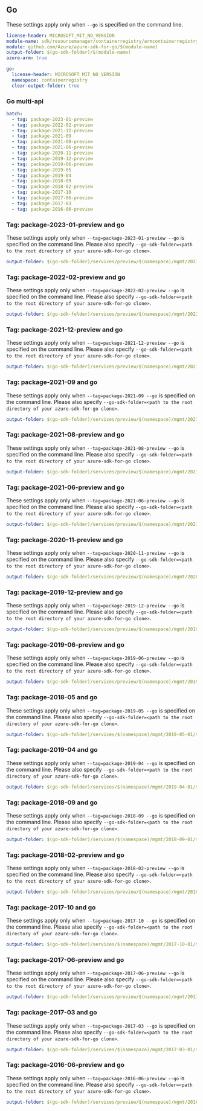 ## Go

These settings apply only when `--go` is specified on the command line.

``` yaml $(go) && $(track2)
license-header: MICROSOFT_MIT_NO_VERSION
module-name: sdk/resourcemanager/containerregistry/armcontainerregistry
module: github.com/Azure/azure-sdk-for-go/$(module-name)
output-folder: $(go-sdk-folder)/$(module-name)
azure-arm: true
```

``` yaml $(go) && !$(track2)
go:
  license-header: MICROSOFT_MIT_NO_VERSION
  namespace: containerregistry
  clear-output-folder: true
```

### Go multi-api

``` yaml $(go) && $(multiapi)
batch:
  - tag: package-2023-01-preview
  - tag: package-2022-02-preview
  - tag: package-2021-12-preview
  - tag: package-2021-09
  - tag: package-2021-08-preview
  - tag: package-2021-06-preview
  - tag: package-2020-11-preview
  - tag: package-2019-12-preview
  - tag: package-2019-06-preview
  - tag: package-2019-05
  - tag: package-2019-04
  - tag: package-2018-09
  - tag: package-2018-02-preview
  - tag: package-2017-10
  - tag: package-2017-06-preview
  - tag: package-2017-03
  - tag: package-2016-06-preview
```

### Tag: package-2023-01-preview and go

These settings apply only when `--tag=package-2023-01-preview --go` is specified on the command line.
Please also specify `--go-sdk-folder=<path to the root directory of your azure-sdk-for-go clone>`.

``` yaml $(tag) == 'package-2023-01-preview' && $(go)
output-folder: $(go-sdk-folder)/services/preview/$(namespace)/mgmt/2023-01-01-preview/$(namespace)
```

### Tag: package-2022-02-preview and go

These settings apply only when `--tag=package-2022-02-preview --go` is specified on the command line.
Please also specify `--go-sdk-folder=<path to the root directory of your azure-sdk-for-go clone>`.

``` yaml $(tag) == 'package-2022-02-preview' && $(go)
output-folder: $(go-sdk-folder)/services/preview/$(namespace)/mgmt/2022-02-01-preview/$(namespace)
```

### Tag: package-2021-12-preview and go

These settings apply only when `--tag=package-2021-12-preview --go` is specified on the command line.
Please also specify `--go-sdk-folder=<path to the root directory of your azure-sdk-for-go clone>`.

``` yaml $(tag) == 'package-2021-12-preview' && $(go)
output-folder: $(go-sdk-folder)/services/preview/$(namespace)/mgmt/2021-12-01-preview/$(namespace)
```


### Tag: package-2021-09 and go

These settings apply only when `--tag=package-2021-09 --go` is specified on the command line.
Please also specify `--go-sdk-folder=<path to the root directory of your azure-sdk-for-go clone>`.

``` yaml $(tag) == 'package-2021-09' && $(go)
output-folder: $(go-sdk-folder)/services/preview/$(namespace)/mgmt/2021-09-01/$(namespace)
```

### Tag: package-2021-08-preview and go

These settings apply only when `--tag=package-2021-08-preview --go` is specified on the command line.
Please also specify `--go-sdk-folder=<path to the root directory of your azure-sdk-for-go clone>`.

``` yaml $(tag) == 'package-2021-08-preview' && $(go)
output-folder: $(go-sdk-folder)/services/preview/$(namespace)/mgmt/2021-08-01-preview/$(namespace)
```

### Tag: package-2021-06-preview and go

These settings apply only when `--tag=package-2021-06-preview --go` is specified on the command line.
Please also specify `--go-sdk-folder=<path to the root directory of your azure-sdk-for-go clone>`.

``` yaml $(tag) == 'package-2021-06-preview' && $(go)
output-folder: $(go-sdk-folder)/services/preview/$(namespace)/mgmt/2021-06-01-preview/$(namespace)
```

### Tag: package-2020-11-preview and go

These settings apply only when `--tag=package-2020-11-preview --go` is specified on the command line.
Please also specify `--go-sdk-folder=<path to the root directory of your azure-sdk-for-go clone>`.

``` yaml $(tag) == 'package-2020-11-preview' && $(go)
output-folder: $(go-sdk-folder)/services/preview/$(namespace)/mgmt/2020-11-01-preview/$(namespace)
```

### Tag: package-2019-12-preview and go

These settings apply only when `--tag=package-2019-12-preview --go` is specified on the command line.
Please also specify `--go-sdk-folder=<path to the root directory of your azure-sdk-for-go clone>`.

``` yaml $(tag) == 'package-2019-12-preview' && $(go)
output-folder: $(go-sdk-folder)/services/preview/$(namespace)/mgmt/2019-12-01-preview/$(namespace)
```

### Tag: package-2019-06-preview and go

These settings apply only when `--tag=package-2019-06-preview --go` is specified on the command line.
Please also specify `--go-sdk-folder=<path to the root directory of your azure-sdk-for-go clone>`.

``` yaml $(tag) == 'package-2019-06-preview' && $(go)
output-folder: $(go-sdk-folder)/services/preview/$(namespace)/mgmt/2019-06-01-preview/$(namespace)
```

### Tag: package-2018-05 and go

These settings apply only when `--tag=package-2019-05 --go` is specified on the command line.
Please also specify `--go-sdk-folder=<path to the root directory of your azure-sdk-for-go clone>`.

``` yaml $(tag) == 'package-2019-05' && $(go)
output-folder: $(go-sdk-folder)/services/$(namespace)/mgmt/2019-05-01/$(namespace)
```

### Tag: package-2019-04 and go

These settings apply only when `--tag=package-2019-04 --go` is specified on the command line.
Please also specify `--go-sdk-folder=<path to the root directory of your azure-sdk-for-go clone>`.

``` yaml $(tag) == 'package-2019-04' && $(go)
output-folder: $(go-sdk-folder)/services/$(namespace)/mgmt/2019-04-01/$(namespace)
```

### Tag: package-2018-09 and go

These settings apply only when `--tag=package-2018-09 --go` is specified on the command line.
Please also specify `--go-sdk-folder=<path to the root directory of your azure-sdk-for-go clone>`.

``` yaml $(tag) == 'package-2018-09' && $(go)
output-folder: $(go-sdk-folder)/services/$(namespace)/mgmt/2018-09-01/$(namespace)
```

### Tag: package-2018-02-preview and go

These settings apply only when `--tag=package-2018-02-preview --go` is specified on the command line.
Please also specify `--go-sdk-folder=<path to the root directory of your azure-sdk-for-go clone>`.

``` yaml $(tag) == 'package-2018-02-preview' && $(go)
output-folder: $(go-sdk-folder)/services/preview/$(namespace)/mgmt/2018-02-01/$(namespace)
```

### Tag: package-2017-10 and go

These settings apply only when `--tag=package-2017-10 --go` is specified on the command line.
Please also specify `--go-sdk-folder=<path to the root directory of your azure-sdk-for-go clone>`.

``` yaml $(tag) == 'package-2017-10' && $(go)
output-folder: $(go-sdk-folder)/services/$(namespace)/mgmt/2017-10-01/$(namespace)
```

### Tag: package-2017-06-preview and go

These settings apply only when `--tag=package-2017-06-preview --go` is specified on the command line.
Please also specify `--go-sdk-folder=<path to the root directory of your azure-sdk-for-go clone>`.

``` yaml $(tag) == 'package-2017-06-preview' && $(go)
output-folder: $(go-sdk-folder)/services/preview/$(namespace)/mgmt/2017-06-01-preview/$(namespace)
```

### Tag: package-2017-03 and go

These settings apply only when `--tag=package-2017-03 --go` is specified on the command line.
Please also specify `--go-sdk-folder=<path to the root directory of your azure-sdk-for-go clone>`.

``` yaml $(tag) == 'package-2017-03' && $(go)
output-folder: $(go-sdk-folder)/services/$(namespace)/mgmt/2017-03-01/$(namespace)
```

### Tag: package-2016-06-preview and go

These settings apply only when `--tag=package-2016-06-preview --go` is specified on the command line.
Please also specify `--go-sdk-folder=<path to the root directory of your azure-sdk-for-go clone>`.

``` yaml $(tag) == 'package-2016-06-preview' && $(go)
output-folder: $(go-sdk-folder)/services/preview/$(namespace)/mgmt/2016-06-27-preview/$(namespace)
```

